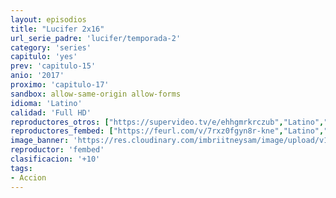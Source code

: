 ```yaml
---
layout: episodios
title: "Lucifer 2x16"
url_serie_padre: 'lucifer/temporada-2'
category: 'series'
capitulo: 'yes'
prev: 'capitulo-15'
anio: '2017'
proximo: 'capitulo-17'
sandbox: allow-same-origin allow-forms
idioma: 'Latino'
calidad: 'Full HD'
reproductores_otros: ["https://supervideo.tv/e/ehhgmrkrczub","Latino","https://movcloud.net/embed/di-DWqRXGcSv","Latino"]
reproductores_fembed: ["https://feurl.com/v/7rxz0fgyn8r-kne","Latino","https://feurl.com/v/2wvmlqkrl96","Latino","https://feurl.com/v/en98mjell0o","Latino"]
image_banner: 'https://res.cloudinary.com/imbriitneysam/image/upload/v1546476989/punisher-banner-min.jpg'
reproductor: 'fembed'
clasificacion: '+10'
tags:
- Accion
---
```












